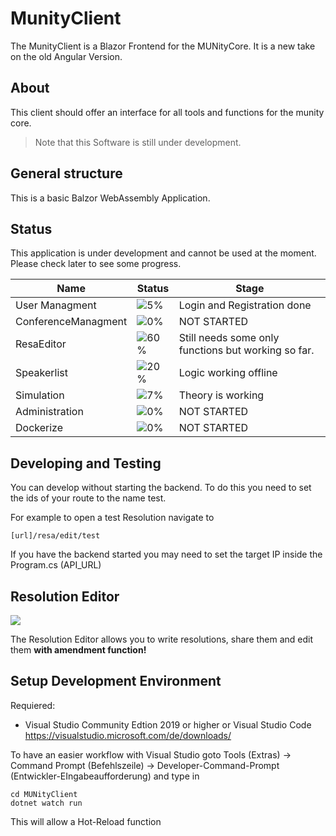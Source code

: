 # MunityClient
The MunityClient is a Blazor Frontend for the MUNityCore. It is a new take on the old Angular Version.

## About
This client should offer an interface for all tools and functions for the munity core.
> Note that this Software is still under development.

## General structure

This is a basic Balzor WebAssembly Application.

## Status
This application is under development and cannot be used at the moment. Please check later to see some progress.


| Name                | Status                              | Stage                                                            |
| ------------------- | ----------------------------------- | ---------------------------------------------------------------- |
| User Managment      | ![5%](https://progress-bar.dev/5) | Login and Registration done                                        |
| ConferenceManagment | ![0%](https://progress-bar.dev/1) | NOT STARTED                                                  |
| ResaEditor          | ![60%](https://progress-bar.dev/60) | Still needs some only functions but working so far. |
| Speakerlist         | ![20%](https://progress-bar.dev/20) | Logic working offline                                     |
| Simulation          | ![7%](https://progress-bar.dev/7)   | Theory is working                                           |
| Administration      | ![0%](https://progress-bar.dev/0)   | NOT STARTED                                              |
| Dockerize           | ![0%](https://progress-bar.dev/0) | NOT STARTED       |

## Developing and Testing

You can develop without starting the backend. To do this you need to set the ids of your route to the name test.

For example to open a test Resolution navigate to

```[url]/resa/edit/test```

If you have the backend started you may need to set the target IP inside the Program.cs (API_URL)

## Resolution Editor

![](https://i.imgur.com/Y492C2h.png)

The Resolution Editor allows you to write resolutions, share them and edit them __with amendment function!__

## Setup Development Environment
Requiered: 
* Visual Studio Community Edtion 2019 or higher or Visual Studio Code https://visualstudio.microsoft.com/de/downloads/

To have an easier workflow with Visual Studio goto Tools (Extras) -> Command Prompt (Befehlszeile) -> Developer-Command-Prompt (Entwickler-EIngabeaufforderung)
and type in
```
cd MUNityClient
dotnet watch run
```

This will allow a Hot-Reload function


